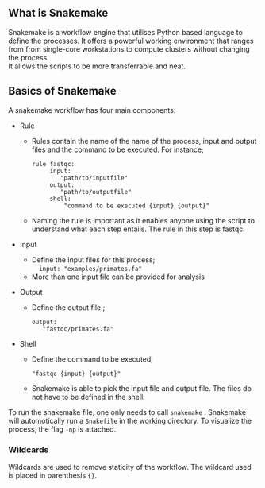 ## What is Snakemake 
Snakemake is a workflow engine that utilises Python based language to define the processes. It offers a powerful working environment that ranges from  from single-core workstations to compute clusters without changing the process.  
It allows the scripts to be more transferrable and neat.  

## Basics of Snakemake  
A snakemake workflow has four main components:
* Rule  
     * Rules contain the name of the name of the process, input and output files and the command to be executed. For instance;
          ```  
          rule fastqc:
               input:
                  "path/to/inputfile"
               output:
                  "path/to/outputfile"
               shell:
                   "command to be executed {input} {output}"
          ```  
     * Naming the rule is important as it enables anyone using the script to understand what each step entails. The rule in this step is fastqc.   
  
 * Input  
      * Define the input files for this process;  
            ```  
               input:
                  "examples/primates.fa"
            ```  
     * More than one input file can be provided for analysis  

 * Output 
     * Define the output file ;
         ```  
         output: 
            "fastqc/primates.fa"
          ```  
 * Shell  
     * Define the command to be executed;
       ```  
       "fastqc {input} {output}"
         ```  
     * Snakemake is able to pick the input file and output file. The files do not have to be defined in the shell.  

To run the snakemake file, one only needs to call ```snakemake``` . Snakemake will automotically run a ```Snakefile``` in the working directory. To visualize the process, the flag ```-np``` is attached.  

### Wildcards  
Wildcards are used to remove staticity of the workflow. The wildcard used is placed in parenthesis ```{}```. 

